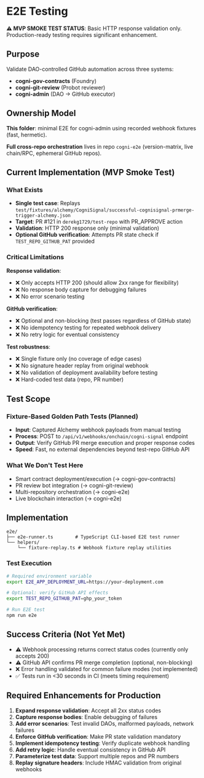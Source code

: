 # E2E Testing

**⚠️ MVP SMOKE TEST STATUS**: Basic HTTP response validation only. Production-ready testing requires significant enhancement.

## Purpose

Validate DAO-controlled GitHub automation across three systems:

- **cogni-gov-contracts** (Foundry)
- **cogni-git-review** (Probot reviewer)  
- **cogni-admin** (DAO → GitHub executor)

## Ownership Model

**This folder**: minimal E2E for cogni-admin using recorded webhook fixtures (fast, hermetic).

**Full cross-repo orchestration** lives in repo `cogni-e2e` (version-matrix, live chain/RPC, ephemeral GitHub repos).

## Current Implementation (MVP Smoke Test)

### What Exists
- **Single test case**: Replays `test/fixtures/alchemy/CogniSignal/successful-cognisignal-prmerge-trigger-alchemy.json`
- **Target**: PR #121 in `derekg1729/test-repo` with PR_APPROVE action
- **Validation**: HTTP 200 response only (minimal validation)
- **Optional GitHub verification**: Attempts PR state check if `TEST_REPO_GITHUB_PAT` provided

### Critical Limitations
**Response validation**:
- ❌ Only accepts HTTP 200 (should allow 2xx range for flexibility)
- ❌ No response body capture for debugging failures
- ❌ No error scenario testing

**GitHub verification**:
- ❌ Optional and non-blocking (test passes regardless of GitHub state)
- ❌ No idempotency testing for repeated webhook delivery
- ❌ No retry logic for eventual consistency

**Test robustness**:
- ❌ Single fixture only (no coverage of edge cases)
- ❌ No signature header replay from original webhook
- ❌ No validation of deployment availability before testing
- ❌ Hard-coded test data (repo, PR number)

## Test Scope

### Fixture-Based Golden Path Tests (Planned)
- **Input**: Captured Alchemy webhook payloads from manual testing
- **Process**: POST to `/api/v1/webhooks/onchain/cogni-signal` endpoint
- **Output**: Verify GitHub PR merge execution and proper response codes
- **Speed**: Fast, no external dependencies beyond test-repo GitHub API

### What We Don't Test Here
- Smart contract deployment/execution (→ cogni-gov-contracts)
- PR review bot integration (→ cogni-git-review) 
- Multi-repository orchestration (→ cogni-e2e)
- Live blockchain interaction (→ cogni-e2e)

## Implementation

```
e2e/
├── e2e-runner.ts        # TypeScript CLI-based E2E test runner
└── helpers/
    └── fixture-replay.ts # Webhook fixture replay utilities
```

### Test Execution
```bash
# Required environment variable
export E2E_APP_DEPLOYMENT_URL=https://your-deployment.com

# Optional: verify GitHub API effects
export TEST_REPO_GITHUB_PAT=ghp_your_token

# Run E2E test
npm run e2e
```

## Success Criteria (Not Yet Met)
- ⚠️ Webhook processing returns correct status codes (currently only accepts 200)
- ⚠️ GitHub API confirms PR merge completion (optional, non-blocking)
- ❌ Error handling validated for common failure modes (not implemented)
- ✅ Tests run in <30 seconds in CI (meets timing requirement)

## Required Enhancements for Production
1. **Expand response validation**: Accept all 2xx status codes
2. **Capture response bodies**: Enable debugging of failures
3. **Add error scenarios**: Test invalid DAOs, malformed payloads, network failures
4. **Enforce GitHub verification**: Make PR state validation mandatory
5. **Implement idempotency testing**: Verify duplicate webhook handling
6. **Add retry logic**: Handle eventual consistency in GitHub API
7. **Parameterize test data**: Support multiple repos and PR numbers
8. **Replay signature headers**: Include HMAC validation from original webhooks